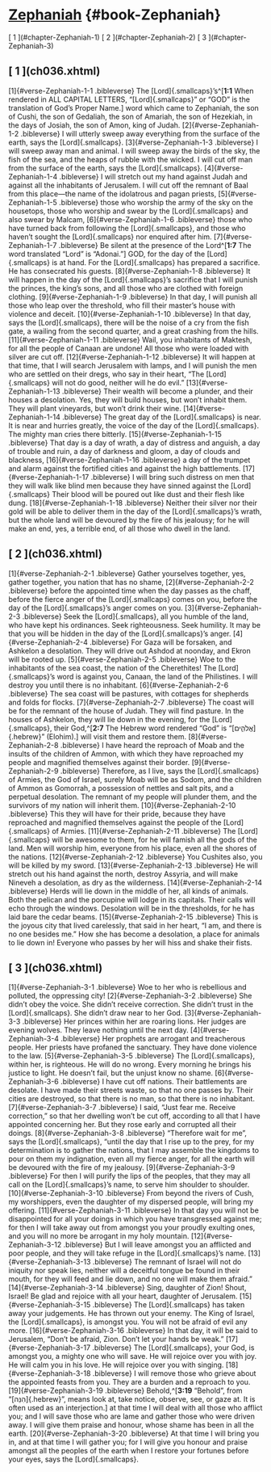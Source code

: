 # [Zephaniah](ch001.xhtml) {#book-Zephaniah}

<div id="chapterlinks-Zephaniah" class="chapterlinks">[&nbsp;1&nbsp;](#chapter-Zephaniah-1) [&nbsp;2&nbsp;](#chapter-Zephaniah-2) [&nbsp;3&nbsp;](#chapter-Zephaniah-3) </div>

<h2 class="chaptertitle">[&nbsp;1&nbsp;](ch036.xhtml)<span><span id="chapter-Zephaniah-1"></span></span></h2>
 
[1]{#verse-Zephaniah-1-1 .bibleverse} The [Lord]{.smallcaps}’s^[**1:1** When rendered in ALL CAPITAL LETTERS, “[Lord]{.smallcaps}” or “GOD” is the translation of God’s Proper Name.] word which came to Zephaniah, the son of Cushi, the son of Gedaliah, the son of Amariah, the son of Hezekiah, in the days of Josiah, the son of Amon, king of Judah. [2]{#verse-Zephaniah-1-2 .bibleverse} I will utterly sweep away everything from the surface of the earth, says the [Lord]{.smallcaps}. [3]{#verse-Zephaniah-1-3 .bibleverse} I will sweep away man and animal. I will sweep away the birds of the sky, the fish of the sea, and the heaps of rubble with the wicked. I will cut off man from the surface of the earth, says the [Lord]{.smallcaps}. [4]{#verse-Zephaniah-1-4 .bibleverse} I will stretch out my hand against Judah and against all the inhabitants of Jerusalem. I will cut off the remnant of Baal from this place—the name of the idolatrous and pagan priests, [5]{#verse-Zephaniah-1-5 .bibleverse} those who worship the army of the sky on the housetops, those who worship and swear by the [Lord]{.smallcaps} and also swear by Malcam, [6]{#verse-Zephaniah-1-6 .bibleverse} those who have turned back from following the [Lord]{.smallcaps}, and those who haven’t sought the [Lord]{.smallcaps} nor enquired after him. [7]{#verse-Zephaniah-1-7 .bibleverse} Be silent at the presence of the Lord^[**1:7** The word translated “Lord” is “Adonai.”] GOD, for the day of the [Lord]{.smallcaps} is at hand. For the [Lord]{.smallcaps} has prepared a sacrifice. He has consecrated his guests. [8]{#verse-Zephaniah-1-8 .bibleverse} It will happen in the day of the [Lord]{.smallcaps}’s sacrifice that I will punish the princes, the king’s sons, and all those who are clothed with foreign clothing. [9]{#verse-Zephaniah-1-9 .bibleverse} In that day, I will punish all those who leap over the threshold, who fill their master’s house with violence and deceit. [10]{#verse-Zephaniah-1-10 .bibleverse} In that day, says the [Lord]{.smallcaps}, there will be the noise of a cry from the fish gate, a wailing from the second quarter, and a great crashing from the hills. [11]{#verse-Zephaniah-1-11 .bibleverse} Wail, you inhabitants of Maktesh, for all the people of Canaan are undone! All those who were loaded with silver are cut off. [12]{#verse-Zephaniah-1-12 .bibleverse} It will happen at that time, that I will search Jerusalem with lamps, and I will punish the men who are settled on their dregs, who say in their heart, “The [Lord]{.smallcaps} will not do good, neither will he do evil.” [13]{#verse-Zephaniah-1-13 .bibleverse} Their wealth will become a plunder, and their houses a desolation. Yes, they will build houses, but won’t inhabit them. They will plant vineyards, but won’t drink their wine.
[14]{#verse-Zephaniah-1-14 .bibleverse} The great day of the [Lord]{.smallcaps} is near. It is near and hurries greatly, the voice of the day of the [Lord]{.smallcaps}. The mighty man cries there bitterly. [15]{#verse-Zephaniah-1-15 .bibleverse} That day is a day of wrath, a day of distress and anguish, a day of trouble and ruin, a day of darkness and gloom, a day of clouds and blackness, [16]{#verse-Zephaniah-1-16 .bibleverse} a day of the trumpet and alarm against the fortified cities and against the high battlements. [17]{#verse-Zephaniah-1-17 .bibleverse} I will bring such distress on men that they will walk like blind men because they have sinned against the [Lord]{.smallcaps} Their blood will be poured out like dust and their flesh like dung. [18]{#verse-Zephaniah-1-18 .bibleverse} Neither their silver nor their gold will be able to deliver them in the day of the [Lord]{.smallcaps}’s wrath, but the whole land will be devoured by the fire of his jealousy; for he will make an end, yes, a terrible end, of all those who dwell in the land. 

<h2 class="chaptertitle">[&nbsp;2&nbsp;](ch036.xhtml)<span><span id="chapter-Zephaniah-2"></span></span></h2>
 
[1]{#verse-Zephaniah-2-1 .bibleverse} Gather yourselves together, yes, gather together, you nation that has no shame, [2]{#verse-Zephaniah-2-2 .bibleverse} before the appointed time when the day passes as the chaff, before the fierce anger of the [Lord]{.smallcaps} comes on you, before the day of the [Lord]{.smallcaps}’s anger comes on you. [3]{#verse-Zephaniah-2-3 .bibleverse} Seek the [Lord]{.smallcaps}, all you humble of the land, who have kept his ordinances. Seek righteousness. Seek humility. It may be that you will be hidden in the day of the [Lord]{.smallcaps}’s anger.
[4]{#verse-Zephaniah-2-4 .bibleverse} For Gaza will be forsaken, and Ashkelon a desolation. They will drive out Ashdod at noonday, and Ekron will be rooted up. [5]{#verse-Zephaniah-2-5 .bibleverse} Woe to the inhabitants of the sea coast, the nation of the Cherethites! The [Lord]{.smallcaps}’s word is against you, Canaan, the land of the Philistines. I will destroy you until there is no inhabitant. [6]{#verse-Zephaniah-2-6 .bibleverse} The sea coast will be pastures, with cottages for shepherds and folds for flocks. [7]{#verse-Zephaniah-2-7 .bibleverse} The coast will be for the remnant of the house of Judah. They will find pasture. In the houses of Ashkelon, they will lie down in the evening, for the [Lord]{.smallcaps}, their God,^[**2:7** The Hebrew word rendered “God” is “[אֱלֹהִ֑ים]{.hebrew}” (Elohim).] will visit them and restore them. [8]{#verse-Zephaniah-2-8 .bibleverse} I have heard the reproach of Moab and the insults of the children of Ammon, with which they have reproached my people and magnified themselves against their border. [9]{#verse-Zephaniah-2-9 .bibleverse} Therefore, as I live, says the [Lord]{.smallcaps} of Armies, the God of Israel, surely Moab will be as Sodom, and the children of Ammon as Gomorrah, a possession of nettles and salt pits, and a perpetual desolation. The remnant of my people will plunder them, and the survivors of my nation will inherit them. [10]{#verse-Zephaniah-2-10 .bibleverse} This they will have for their pride, because they have reproached and magnified themselves against the people of the [Lord]{.smallcaps} of Armies. [11]{#verse-Zephaniah-2-11 .bibleverse} The [Lord]{.smallcaps} will be awesome to them, for he will famish all the gods of the land. Men will worship him, everyone from his place, even all the shores of the nations. [12]{#verse-Zephaniah-2-12 .bibleverse} You Cushites also, you will be killed by my sword. [13]{#verse-Zephaniah-2-13 .bibleverse} He will stretch out his hand against the north, destroy Assyria, and will make Nineveh a desolation, as dry as the wilderness. [14]{#verse-Zephaniah-2-14 .bibleverse} Herds will lie down in the middle of her, all kinds of animals. Both the pelican and the porcupine will lodge in its capitals. Their calls will echo through the windows. Desolation will be in the thresholds, for he has laid bare the cedar beams. [15]{#verse-Zephaniah-2-15 .bibleverse} This is the joyous city that lived carelessly, that said in her heart, “I am, and there is no one besides me.” How she has become a desolation, a place for animals to lie down in! Everyone who passes by her will hiss and shake their fists. 

<h2 class="chaptertitle">[&nbsp;3&nbsp;](ch036.xhtml)<span><span id="chapter-Zephaniah-3"></span></span></h2>
 
[1]{#verse-Zephaniah-3-1 .bibleverse} Woe to her who is rebellious and polluted, the oppressing city! [2]{#verse-Zephaniah-3-2 .bibleverse} She didn’t obey the voice. She didn’t receive correction. She didn’t trust in the [Lord]{.smallcaps}. She didn’t draw near to her God. [3]{#verse-Zephaniah-3-3 .bibleverse} Her princes within her are roaring lions. Her judges are evening wolves. They leave nothing until the next day. [4]{#verse-Zephaniah-3-4 .bibleverse} Her prophets are arrogant and treacherous people. Her priests have profaned the sanctuary. They have done violence to the law. [5]{#verse-Zephaniah-3-5 .bibleverse} The [Lord]{.smallcaps}, within her, is righteous. He will do no wrong. Every morning he brings his justice to light. He doesn’t fail, but the unjust know no shame. [6]{#verse-Zephaniah-3-6 .bibleverse} I have cut off nations. Their battlements are desolate. I have made their streets waste, so that no one passes by. Their cities are destroyed, so that there is no man, so that there is no inhabitant. [7]{#verse-Zephaniah-3-7 .bibleverse} I said, “Just fear me. Receive correction,” so that her dwelling won’t be cut off, according to all that I have appointed concerning her. But they rose early and corrupted all their doings.
[8]{#verse-Zephaniah-3-8 .bibleverse} “Therefore wait for me”, says the [Lord]{.smallcaps}, “until the day that I rise up to the prey, for my determination is to gather the nations, that I may assemble the kingdoms to pour on them my indignation, even all my fierce anger, for all the earth will be devoured with the fire of my jealousy. [9]{#verse-Zephaniah-3-9 .bibleverse} For then I will purify the lips of the peoples, that they may all call on the [Lord]{.smallcaps}’s name, to serve him shoulder to shoulder. [10]{#verse-Zephaniah-3-10 .bibleverse} From beyond the rivers of Cush, my worshippers, even the daughter of my dispersed people, will bring my offering. [11]{#verse-Zephaniah-3-11 .bibleverse} In that day you will not be disappointed for all your doings in which you have transgressed against me; for then I will take away out from amongst you your proudly exulting ones, and you will no more be arrogant in my holy mountain. [12]{#verse-Zephaniah-3-12 .bibleverse} But I will leave amongst you an afflicted and poor people, and they will take refuge in the [Lord]{.smallcaps}’s name. [13]{#verse-Zephaniah-3-13 .bibleverse} The remnant of Israel will not do iniquity nor speak lies, neither will a deceitful tongue be found in their mouth, for they will feed and lie down, and no one will make them afraid.”
[14]{#verse-Zephaniah-3-14 .bibleverse} Sing, daughter of Zion! Shout, Israel! Be glad and rejoice with all your heart, daughter of Jerusalem. [15]{#verse-Zephaniah-3-15 .bibleverse} The [Lord]{.smallcaps} has taken away your judgements. He has thrown out your enemy. The King of Israel, the [Lord]{.smallcaps}, is amongst you. You will not be afraid of evil any more. [16]{#verse-Zephaniah-3-16 .bibleverse} In that day, it will be said to Jerusalem, “Don’t be afraid, Zion. Don’t let your hands be weak.” [17]{#verse-Zephaniah-3-17 .bibleverse} The [Lord]{.smallcaps}, your God, is amongst you, a mighty one who will save. He will rejoice over you with joy. He will calm you in his love. He will rejoice over you with singing. [18]{#verse-Zephaniah-3-18 .bibleverse} I will remove those who grieve about the appointed feasts from you. They are a burden and a reproach to you. [19]{#verse-Zephaniah-3-19 .bibleverse} Behold,^[**3:19** “Behold”, from “[הִנֵּה]{.hebrew}”, means look at, take notice, observe, see, or gaze at. It is often used as an interjection.] at that time I will deal with all those who afflict you; and I will save those who are lame and gather those who were driven away. I will give them praise and honour, whose shame has been in all the earth. [20]{#verse-Zephaniah-3-20 .bibleverse} At that time I will bring you in, and at that time I will gather you; for I will give you honour and praise amongst all the peoples of the earth when I restore your fortunes before your eyes, says the [Lord]{.smallcaps}. 
